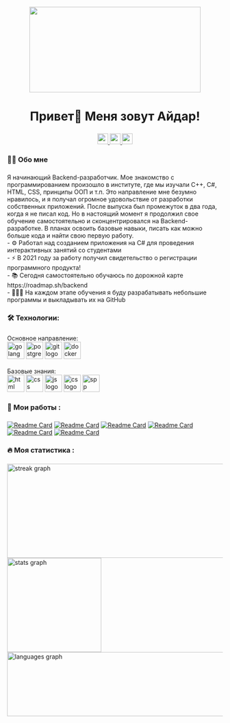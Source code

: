 
<br clear="both">

<div align="center">
  <img height="200" width="400" src="https://blog.jetbrains.com/wp-content/uploads/2021/02/Go_8001611039611515.gif"  />
</div>

###

<h1 align="center">Привет👋 Меня зовут Айдар!</h1>

###

<div align="center">
  <a href="mailto:eredinhawk@gmail.com" target="_blank">
    <img src="https://img.shields.io/badge/Gmail-D14836?style=for-the-badge&logo=gmail&logoColor=white" height="25" alt="gmail logo"  />
  </a>
  <a href="https://roadmap.sh/u/eredinhawk" target="_blank">
    <img src="https://img.shields.io/badge/roadmap-profile?logoColor=white&link=https%3A%2F%2Froadmap.sh%2Fu%2Feredinhawk" height="25" alt="roadmap logo" />
  </a>
  <img src="https://visitor-badge.laobi.icu/badge?page_id=eredinhawk.eredinhawk&" height="25" />
</div>

###

<h3 align="left">👩‍💻  Обо мне</h3>

###

<p align="left">Я начинающий Backend-разработчик. Мое знакомство с программированием произошло в институте, где мы изучали C++, C#, HTML, CSS, принципы ООП и т.п. Это направление мне безумно нравилось, и я получал огромное удовольствие от разработки собственных приложений. После выпуска был промежуток в два года, когда я не писал код. Но в настоящий момент я продолжил свое обучение самостоятельно и сконцентрировался на Backend-разработке. В планах освоить базовые навыки, писать как можно больше кода и найти свою первую работу.
<br>- ⚙️ Работал над созданием приложения на C# для проведения интерактивных занятий со студентами
<br>- ⚡ В 2021 году за работу получил свидетельство о регистрации программного продукта!
<br>- 📚 Сегодня самостоятельно обучаюсь по дорожной карте https://roadmap.sh/backend
<br>- 👨🏻‍💻 На каждом этапе обучения я буду разрабатывать небольшие программы и выкладывать их на GitHub

<h3 align="left">🛠 Технологии:</h3>

###

<div align="left">
  Основное направление:
  <div align="left">
    <img src="https://skillicons.dev/icons?i=golang" height="40" alt="golang logo" />
    <img src="https://skillicons.dev/icons?i=postgres" height="40" alt="postgresql logo"/>
    <img src="https://skillicons.dev/icons?i=git" height="40" alt="git logo"/>
    <img src="https://skillicons.dev/icons?i=docker" height="40" alt="docker logo"/>
  </div>
<br>
</div>
  Базовые знания:
  <div align="left">
    <img src="https://skillicons.dev/icons?i=html" height="40" alt="html logo" />
    <img src="https://skillicons.dev/icons?i=css" height="40" alt="css logo" />
    <img src="https://skillicons.dev/icons?i=js" height="40" alt="js logo" />
    <img src="https://skillicons.dev/icons?i=cs" height="40" alt="cs logo" />
    <img src="https://skillicons.dev/icons?i=spp" height="40" alt="spp logo" />
  <div align="left">
  </div>
</div>

###

<h3 align="left">💼  Мои работы :</h3>

###

[![Readme Card](https://github-readme-stats.vercel.app/api/pin/?username=eredinhawk&repo=portfolio)](https://github.com/EredinHawk/portfolio)
[![Readme Card](https://github-readme-stats.vercel.app/api/pin/?username=eredinhawk&repo=data_base)](https://github.com/EredinHawk/data_base)
[![Readme Card](https://github-readme-stats.vercel.app/api/pin/?username=eredinhawk&repo=HTTP)](https://github.com/EredinHawk/http)
[![Readme Card](https://github-readme-stats.vercel.app/api/pin/?username=eredinhawk&repo=HTTP-Server)](https://github.com/EredinHawk/HTTP-Server)
[![Readme Card](https://github-readme-stats.vercel.app/api/pin/?username=eredinhawk&repo=how_dns_work)](https://github.com/EredinHawk/how_dns_work)
[![Readme Card](https://github-readme-stats.vercel.app/api/pin/?username=eredinhawk&repo=Git)](https://github.com/EredinHawk/Git)

<h3 align="left">🔥   Моя статистика :</h3>

###

<div align="left">
  <img src="https://streak-stats.demolab.com?user=eredinhawk&locale=en&mode=daily&theme=dark&hide_border=false&border_radius=5&order=3" height="220" alt="streak graph"  width="528" /><br>
  <img src="https://github-readme-stats.vercel.app/api?username=eredinhawk&hide_title=false&hide_rank=false&show_icons=true&include_all_commits=true&count_private=true&disable_animations=false&theme=dracula&locale=en&hide_border=false&order=1" height="220" alt="stats graph"  /><br>
  <img src="https://github-readme-stats.vercel.app/api/top-langs?username=eredinhawk&locale=en&hide_title=false&layout=compact&card_width=320&langs_count=5&theme=dracula&hide_border=false&order=2" height="150" width="528" alt="languages graph"  /><br>
</div>

###

<div align="center">
  
</div>

###

